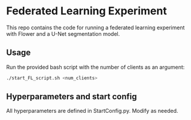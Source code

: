 # Federated Learning Experiment

This repo contains the code for running a federated learning experiment with Flower and a U-Net segmentation model.

## Usage

Run the provided bash script with the number of clients as an argument:
```bash
./start_FL_script.sh <num_clients>
```

## Hyperparameters and start config
All hyperparameters are defined in StartConfig.py. Modify as needed.